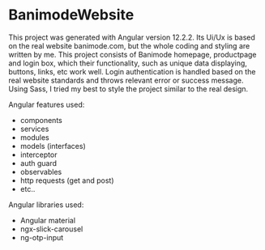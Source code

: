 # BanimodeWebsite
This project was generated with Angular version 12.2.2. Its Ui/Ux is based on the real website banimode.com, but the whole coding and styling are written by me. This project consists of Banimode homepage, productpage and login box, which their functionality, such as unique data displaying, buttons, links, etc work well. Login authentication is handled based on the real website standards and throws relevant error or success message. Using Sass, I tried my best to style the project similar to the real design.

Angular features used:
- components
- services
- modules
- models (interfaces)
- interceptor
- auth guard
- observables
- http requests (get and post)
- etc..

Angular libraries used:
- Angular material
- ngx-slick-carousel
- ng-otp-input
